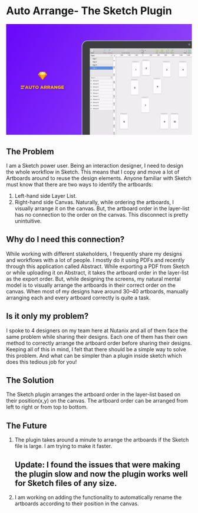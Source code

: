 # Auto Arrange- The Sketch Plugin
![The plugin in action](Final-GIF-2.gif)

## The Problem
I am a Sketch power user. Being an interaction designer, I need to design the whole workflow in Sketch. This means that I copy and move a lot of Artboards around to reuse the design elements.
Anyone familiar with Sketch must know that there are two ways to identify the artboards:
1. Left-hand side Layer List.
2. Right-hand side Canvas.
Naturally, while ordering the artboards, I visually arrange it on the canvas. But, the artboard order in the layer-list has no connection to the order on the canvas. This disconnect is pretty unintuitive.

## Why do I need this connection?
While working with different stakeholders, I frequently share my designs and workflows with a lot of people. I mostly do it using PDFs and recently through this application called Abstract. While exporting a PDF from Sketch or while uploading it on Abstract, it takes the artboard order in the layer-list as the export order.
But, while designing the screens, my natural mental model is to visually arrange the artboards in their correct order on the canvas. When most of my designs have around 30–40 artboards, manually arranging each and every artboard correctly is quite a task.

## Is it only my problem?
I spoke to 4 designers on my team here at Nutanix and all of them face the same problem while sharing their designs. Each one of them has their own method to correctly arrange the artboard order before sharing their designs.
Keeping all of this in mind, I felt that there should be a simple way to solve this problem. And what can be simpler than a plugin inside sketch which does this tedious job for you!

## The Solution
The Sketch plugin arranges the artboard order in the layer-list based on their position(x,y) on the canvas. The artboard order can be arranged from left to right or from top to bottom.

## The Future
1. The plugin takes around a minute to arrange the artboards if the Sketch file is large. I am trying to make it faster.
   ## Update: I found the issues that were making the plugin slow and now the plugin works well for Sketch files of any size.
2. I am working on adding the functionality to automatically rename the artboards according to their position in the canvas.
